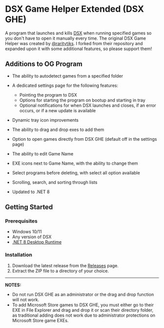 # DSX Game Helper Extended (DSX GHE)

A program that launches and kills [DSX](https://store.steampowered.com/app/1812620/DSX/) when running specified games so you don't have to open it manually every time. The original DSX Game Helper was created by [@raritytiks](https://github.com/raritytiks). I forked from their repository and expanded upon it with some additional features, so please support them!

## Additions to OG Program
* The ability to autodetect games from a specified folder
* A dedicated settings page for the following features:

  - Pointing the program to DSX
  - Options for starting the program on bootup and starting in tray
  - Optional notifications for when DSX launches and closes, if an error occurs, or if a new update is available
    
* Dynamic tray icon improvements
* The ability to drag and drop exes to add them
* Option to open games directly from DSX GHE (default off in the settings page)
* The ability to edit Game Name
* EXE icons next to Game Name, with the ability to change them
* Select programs before deleting, with select all option available
* Scrolling, search, and sorting through lists
* Updated to .NET 8

## Getting Started
### Prerequisites

- Windows 10/11
- Any version of DSX
- [.NET 8 Desktop Runtime](https://dotnet.microsoft.com/en-us/download/dotnet/thank-you/sdk-8.0.408-windows-x64-installer)

### Installation

1. Download the latest release from the [Releases](https://github.com/raritytiks/dsx-game-helper/releases) page.
2. Extract the ZIP file to a directory of your choice.

---

**NOTES:** 
* Do not run DSX GHE as an administrator or the drag and drop function will not work.
* To add Microsoft Store games to DSX GHE, you must either go to their EXE in File Explorer and drag and drop it or scan their directory folder, as traditional adding does not work due to administrator protections on Microsoft Store game EXEs.
